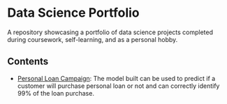 # Data Science Portfolio

A repository showcasing a portfolio of data science projects completed during coursework, self-learning, and as a personal hobby.

## Contents

  - [Personal Loan Campaign](#predicting-boston-housing-prices): The model built can be used to predict if a customer will purchase personal loan or not and can correctly identify 99% of the loan purchase.

